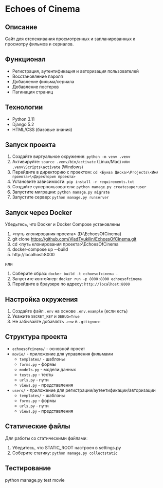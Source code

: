 # Echoes of Cinema

## Описание
Сайт для отслеживания просмотренных и запланированных к просмотру фильмов и сериалов.

## Функционал
- Регистрация, аутентификация и авторизация пользователей
- Восстановление пароля
- Добавление фильма/сериала
- Добавление постеров
- Пагинация страниц

## Технологии
- Python 3.11
- Django 5.2
- HTML/CSS (базовые знания)

## Запуск проекта
1. Создайте виртуальное окружение: `python -m venv .venv`
2. Активируйте: `source .venv/bin/activate` (Linux/Mac) или `.venv\Scripts\activate` (Windows)
3. Перейдите в директорию с проектом: `cd <Буква Диска>\Projects\<Имя проекта>\<Директория проекта>`
4. Установите зависимости: `pip install -r requirements.txt`
5. Создайте суперпользователя: `python manage.py createsuperuser`
6. Запустите миграции: `python manage.py migrate`
7. Запустите сервер: `python manage.py runserver`

## Запуск через Docker
Убедьтесь, что Docker и Docker Compose установлены

1. <путь клонирования проекта> (D:\EchoesOfCinema)
2. git clone https://github.com/VladTyukilin/EchoesOfCinema.git
3. cd <путь клонирования проекта>\EchoesOfCinema
4. docker-compose up --build
5. http://localhost:8000

или

1. Соберите образ: `docker build -t echoesofcinema .`
2. Запустите контейнер: `docker run -p 8000:8000 echoesofcinema`
3. Перейдите в браузере по адресу: `http://localhost:8000`

## Настройка окружения
1. Создайте файл `.env` на основе `.env.example` (если есть)
2. Укажите `SECRET_KEY` и `DEBUG=True`
3. Не забывайте добавлять `.env` в `.gitignore`

## Структура проекта
- `echoesofcinema/` - основной проект
- `movie/` - приложение для управления фильмами
  - `templates/` - шаблоны
  - `forms.py` - формы
  - `models.py` - модели данных
  - `tests.py` - тесты
  - `urls.py` - пути
  - `views.py` - представления
- `users/` - приложение для регистрации/аутентификации/авторизации
  - `templates/` - шаблоны
  - `forms.py` - формы
  - `urls.py` - пути
  - `views.py` - представления

## Статические файлы
Для работы со статическими файлами:
1. Убедитесь, что STATIC_ROOT настроен в settings.py
2. Соберите статику: `python manage.py collectstatic`

## Тестирование
python manage.py test movie